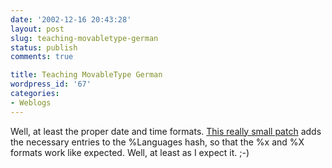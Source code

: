 ```yaml
---
date: '2002-12-16 20:43:28'
layout: post
slug: teaching-movabletype-german
status: publish
comments: true

title: Teaching MovableType German
wordpress_id: '67'
categories:
- Weblogs
---
```


Well, at least the proper date and time formats. [This really small patch](http://slackerbit.ch/MT_Util_german.diff) adds the necessary entries to the %Languages hash, so that the %x and %X formats work like expected. Well, at least as I expect it. ;-)
